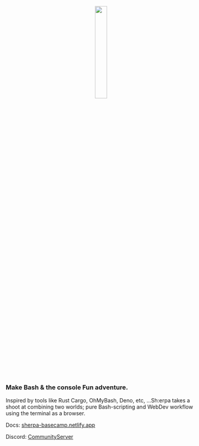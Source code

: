 <p align="center" width="100%">
    <img width="25%" src="./sherpa.png">
</p>

### Make Bash & the console Fun adventure.

Inspired by tools like Rust Cargo, OhMyBash, Deno, etc, ...Sh:erpa takes a shoot at combining two worlds; pure Bash-scripting and WebDev workflow using the terminal as a browser.

Docs: [sherpa-basecamp.netlify.app](https://sherpa-basecamp.netlify.app)

Discord: [CommunityServer](https://discord.gg/66bQJ6cuXG)
